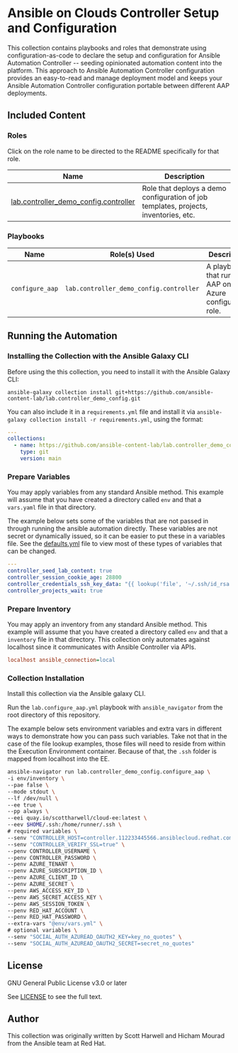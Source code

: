 # Ansible on Clouds Controller Setup and Configuration

This collection contains playbooks and roles that demonstrate using configuration-as-code to declare the setup and configuration for Ansible Automation Controller -- seeding opinionated automation content into the platform.  This approach to Ansible Automation Controller configuration provides an easy-to-read and manage deployment model and keeps your Ansible Automation Controller configuration portable between different AAP deployments.

## Included Content

### Roles

Click on the role name to be directed to the README specifically for that role.

| Name                                            | Description                                                                          |
| ----------------------------------------------- | ------------------------------------------------------------------------------------ |
| [lab.controller_demo_config.controller][readme] | Role that deploys a demo configuration of job templates, projects, inventories, etc. |

### Playbooks

| Name            | Role(s) Used                            | Description                                               |
| --------------- | --------------------------------------- | --------------------------------------------------------- |
| `configure_aap` | `lab.controller_demo_config.controller` | A playbook that runs the AAP on Azure configuration role. |

## Running the Automation

### Installing the Collection with the Ansible Galaxy CLI

Before using the this collection, you need to install it with the Ansible Galaxy CLI:

`ansible-galaxy collection install git+https://github.com/ansible-content-lab/lab.controller_demo_config.git`

You can also include it in a `requirements.yml` file and install it via `ansible-galaxy collection install -r requirements.yml`, using the format:

```yaml
---
collections:
  - name: https://github.com/ansible-content-lab/lab.controller_demo_config
    type: git
    version: main
```

### Prepare Variables

You may apply variables from any standard Ansible method.  This example will assume that you have created a directory called `env` and that a `vars.yaml` file in that directory.

The example below sets some of the variables that are not passed in through running the ansible automation directly.  These variables are not secret or dynamically issued, so it can be easier to put these in a variables file.  See the [defaults.yml][defaults] file to view most of these types of variables that can be changed.

```yaml
---
controller_seed_lab_content: true
controller_session_cookie_age: 28800
controller_credentials_ssh_key_data: "{{ lookup('file', '~/.ssh/id_rsa') }}"
controller_projects_wait: true
```

### Prepare Inventory

You may apply an inventory from any standard Ansible method.  This example will assume that you have created a directory called `env` and that a `inventory` file in that directory.  This collection only automates against localhost since it communicates with Ansible Controller via APIs.

```ini
localhost ansible_connection=local
```

### Collection Installation

Install this collection via the Ansible galaxy CLI.

Run the `lab.configure_aap.yml` playbook with `ansible_navigator` from the root directory of this repository.

The example below sets environment variables and extra vars in different ways to demonstrate how you can pass such variables.  Take not that in the case of the file lookup examples, those files will need to reside from within the Execution Environment container.  Because of that, the `.ssh` folder is mapped from localhost into the EE.

```bash
ansible-navigator run lab.controller_demo_config.configure_aap \
-i env/inventory \
--pae false \
--mode stdout \
--lf /dev/null \
--ee true \
--pp always \
--eei quay.io/scottharwell/cloud-ee:latest \
--eev $HOME/.ssh:/home/runner/.ssh \
# required variables \
--senv "CONTROLLER_HOST=controller.112233445566.ansiblecloud.redhat.com" \
--senv "CONTROLLER_VERIFY_SSL=true" \
--penv CONTROLLER_USERNAME \
--penv CONTROLLER_PASSWORD \
--penv AZURE_TENANT \
--penv AZURE_SUBSCRIPTION_ID \
--penv AZURE_CLIENT_ID \
--penv AZURE_SECRET \
--penv AWS_ACCESS_KEY_ID \
--penv AWS_SECRET_ACCESS_KEY \
--penv AWS_SESSION_TOKEN \
--penv RED_HAT_ACCOUNT \
--penv RED_HAT_PASSWORD \
--extra-vars "@env/vars.yml" \
# optional variables \
--senv "SOCIAL_AUTH_AZUREAD_OAUTH2_KEY=key_no_quotes" \
--senv "SOCIAL_AUTH_AZUREAD_OAUTH2_SECRET=secret_no_quotes"
```

## License

GNU General Public License v3.0 or later

See [LICENSE](https://github.com/ansible-content-lab/lab.controller_demo_config/blob/main/LICENSE) to see the full text.

## Author

This collection was originally written by Scott Harwell and Hicham Mourad from the Ansible team at Red Hat.

[readme]: https://github.com/ansible-content-lab/lab.controller_demo_config/blob/main/roles/controller/README.md
[defaults]: https://github.com/ansible-content-lab/lab.controller_demo_config/blob/main/roles/controller/deafults/main.yml
